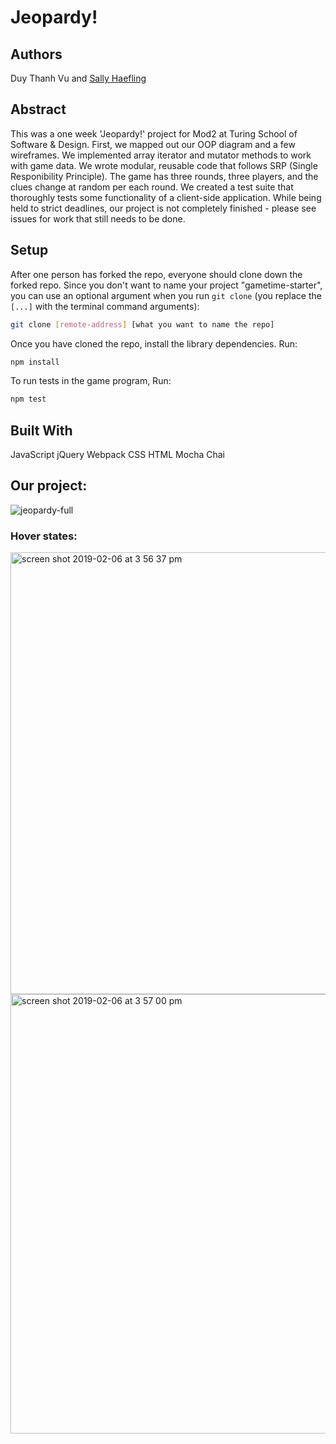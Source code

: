 # Jeopardy!

## Authors
Duy Thanh Vu
and
[Sally Haefling](https://github.com/SallyHaefling)

## Abstract

This was a one week 'Jeopardy!' project for Mod2 at Turing School of Software & Design. First, we mapped out our OOP diagram and a few wireframes. We implemented array iterator and mutator methods to work with game data. We wrote modular, reusable code that follows SRP (Single Responibility Principle). The game has three rounds, three players, and the clues change at random per each round. We created a test suite that thoroughly tests some functionality of a client-side application. While being held to strict deadlines, our project is not completely finished - please see issues for work that still needs to be done.

## Setup

After one person has forked the repo, everyone should clone down the forked repo. Since you don't want to name your project "gametime-starter", you can use an optional argument when you run `git clone` (you replace the `[...]` with the terminal command arguments):

```bash
git clone [remote-address] [what you want to name the repo]
```

Once you have cloned the repo, install the library dependencies. Run:

```bash
npm install
```
To run tests in the game program, Run:
```bash
npm test
```

## Built With

JavaScript
jQuery
Webpack
CSS
HTML
Mocha 
Chai

## Our project:


![jeopardy-full](https://user-images.githubusercontent.com/40863560/52379798-b7125080-2a28-11e9-9651-53956358c9c1.png)


### Hover states:


<img width="707" alt="screen shot 2019-02-06 at 3 56 37 pm" src="https://user-images.githubusercontent.com/40863560/52379815-c85b5d00-2a28-11e9-8242-17c4d29e2ae3.png">

<img width="703" alt="screen shot 2019-02-06 at 3 57 00 pm" src="https://user-images.githubusercontent.com/40863560/52379826-d27d5b80-2a28-11e9-9a76-85ac82aeb6d7.png">
